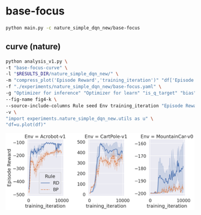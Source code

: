 # base-focus

```bash
python main.py -c nature_simple_dqn_new/base-focus
```

## curve (nature)

```bash
python analysis_v1.py \
-t "base-focus-curve" \
-l "$RESULTS_DIR/nature_simple_dqn_new/" \
-m "compress_plot('Episode Reward','training_iteration')" "df['Episode Reward'].mean()" \
-f "./experiments/nature_simple_dqn_new/base-focus.yaml" \
-g "Optimizer for inference" "Optimizer for learn" "is_q_target" "bias" "Inference rate" "is_norm_obs" "is_norm_rew" "batch_size" "buffer_limit" "gamma" "num_learn_epochs_per_eposide" "interval_update_target_q" "is_detach_target" "MainT" "pc_layer_at" "acf" \
--fig-name fig4-k \
--source-include-columns Rule seed Env training_iteration "Episode Reward" \
-v \
"import experiments.nature_simple_dqn_new.utils as u" \
"df=u.plot(df)"
```

<!-- [doc](./base-focus-curve.md) -->

![](./base-focus-curve-SGD_SGD_False_True_0_05_True_False_60_50000_0_98_10_20_True_32_before_acf_Sigmoid.png)
